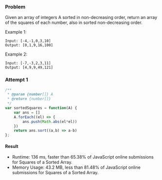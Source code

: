 ### Problem

Given an array of integers A sorted in non-decreasing order, return an array of the squares of each number, also in sorted non-decreasing order.

Example 1:
```
Input: [-4,-1,0,3,10]
Output: [0,1,9,16,100]
```

Example 2:
```
Input: [-7,-3,2,3,11]
Output: [4,9,9,49,121]
```

### Attempt 1

```javascript
/**
 * @param {number[]} A
 * @return {number[]}
 */
var sortedSquares = function(A) {
    var ans = []
    A.forEach((el) => {
        ans.push(Math.abs(el*el))
    })
    return ans.sort((a,b) => a-b)
};
```

#### Result
- Runtime: 136 ms, faster than 65.38% of JavaScript online submissions for Squares of a Sorted Array.
- Memory Usage: 43.2 MB, less than 81.48% of JavaScript online submissions for Squares of a Sorted Array.
